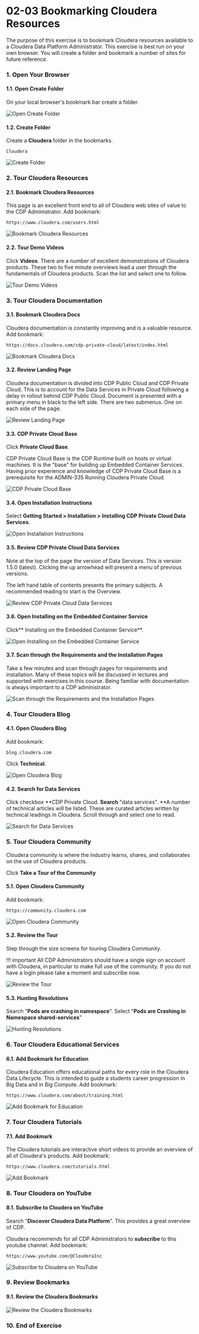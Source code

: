 
# 02-03 Bookmarking Cloudera Resources

The purpose of this exercise is to bookmark Cloudera resources available to a Cloudera Data Platform Administrator. This exercise is best run on your own browser. You will create a folder and bookmark a number of sites for future reference.

### 1. Open Your Browser

#### 1.1. Open Create Folder
On your local browser's bookmark bar create a folder.

![Open Create Folder](images/step-1.png)


#### 1.2. Create Folder
Create a **Cloudera** folder in the bookmarks.

```
Cloudera

```

![Create Folder](images/step-2.png)


### 2. Tour Cloudera Resources

#### 2.1. Bookmark Cloudera Resources
This page is an excellent front end to all of Cloudera web sites of value to the CDP Administrator. Add bookmark:

```
https://www.cloudera.com/users.html

```

![Bookmark Cloudera Resources](images/step-4.png)


#### 2.2. Tour Demo Videos
Click **Videos**. There are a number of excellent demonstrations of Cloudera products. These two to five minute overviews lead a user through the fundamentals of Cloudera products. Scan the list and select one to follow.

![Tour Demo Videos](images/step-5.png)


### 3. Tour Cloudera Documentation

#### 3.1. Bookmark Cloudera Docs
Cloudera documentation is constantly improving and is a valuable resource. Add bookmark:

```
https://docs.cloudera.com/cdp-private-cloud/latest/index.html

```

![Bookmark Cloudera Docs](images/step-7.png)


#### 3.2. Review Landing Page
Cloudera documentation is divided into CDP Public Cloud and CDP Private Cloud. This is to account for the Data Services in Private Cloud following a delay in rollout behind CDP Public Cloud. Document is presented with a primary menu in black to the left side. There are two submenus. One on each side of the page.

![Review Landing Page](images/step-8.png)


#### 3.3. CDP Private Cloud Base
Click **Private Cloud Base**.

CDP Private Cloud Base is the CDP Runtime built on hosts or virtual machines. It is the "base" for building up Embedded Container Services. Having prior experience and knowledge of CDP Private Cloud Base is a prerequisite for the ADMIN-335 Running Cloudera Private Cloud.

![CDP Private Cloud Base](images/step-9.png)


#### 3.4. Open Installation Instructions
Select **Getting Started > Installation > Installing CDP Private Cloud Data Services**.

![Open Installation Instructions](images/step-10.png)


#### 3.5. Review CDP Private Cloud Data Services
Note at the top of the page the version of Data Services. This is version 1.5.0 (latest). Clicking the up arrowhead will present a menu of previous versions.

The left hand table of contents presents the primary subjects. A recommended reading to start is the Overview.

![Review CDP Private Cloud Data Services](images/step-11.png)


#### 3.6. Open Installing on the Embedded Container Service
Click** Installing on the Embedded Container Service**.

![Open Installing on the Embedded Container Service](images/step-12.png)


#### 3.7. Scan through the Requirements and the Installation Pages
Take a few minutes and scan through pages for requirements and installation. Many of these topics will be discussed in lectures and supported with exercises in this course. Being familiar with documentation is always important to a CDP administrator.

![Scan through the Requirements and the Installation Pages](images/step-13.png)


### 4. Tour Cloudera Blog

#### 4.1. Open Cloudera Blog
Add bookmark:

```
blog.cloudera.com

```

Click **Technical**.

![Open Cloudera Blog](images/step-15.png)


#### 4.2. Search for Data Services
Click checkbox **CDP Private Cloud. **Search** "data services". **A number of technical articles will be listed. These are curated articles written by technical leadings in Cloudera. Scroll through and select one to read.

![Search for Data Services](images/step-16.png)


### 5. Tour Cloudera Community
Cloudera community is where the industry learns, shares, and collaborates on the use of Cloudera products.

Click **Take a Tour of the Community**

#### 5.1. Open Cloudera Community
Add bookmark:

```
https://community.cloudera.com

```

![Open Cloudera Community](images/step-18.png)


#### 5.2. Review the Tour
Step through the size screens for touring Cloudera Community.

!!! important    All CDP Administrators should have a single sign on account with Cloudera, in particular to make full use of the community. If you do not have a login please take a moment and subscribe now.

![Review the Tour](images/step-19.png)


#### 5.3. Hunting Resolutions
Search "**Pods are crashing in namespace**". Select "**Pods are Crashing in Namespace shared-services**"

![Hunting Resolutions](images/step-20.png)


### 6. Tour Cloudera Educational Services

#### 6.1. Add Bookmark for Education
Cloudera Education offers educational paths for every role in the Cloudera Data Lifecycle. This is intended to guide a students career progression in Big Data and in Big Compute. Add bookmark:

```
https://www.cloudera.com/about/training.html

```

![Add Bookmark for Education](images/step-22.png)


### 7. Tour Cloudera Tutorials

#### 7.1. Add Bookmark
The Cloudera tutorials are interactive short videos to provide an overview of all of Cloudera's products. Add bookmark:

```
https://www.cloudera.com/tutorials.html

```

![Add Bookmark](images/step-24.png)


### 8. Tour Cloudera on YouTube

#### 8.1. Subscribe to Cloudera on YouTube
Search "**Discover Cloudera Data Platform**". This provides a great overview of CDP.

Cloudera recommends for all CDP Administrators to **subscribe** to this youtube channel. Add bookmark:

```
https://www.youtube.com/@ClouderaInc

```

![Subscribe to Cloudera on YouTube](images/step-26.png)


### 9. Review Bookmarks

#### 9.1. Review the Cloudera Bookmarks

![Review the Cloudera Bookmarks](images/step-28.png)


### 10. End of Exercise


